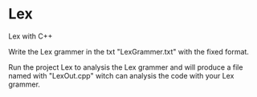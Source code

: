 # Lex
Lex with C++

Write the Lex grammer in the txt "LexGrammer.txt" with the fixed format.

Run the project Lex to analysis the Lex grammer and will produce a file named with "LexOut.cpp" witch can analysis the code with your Lex grammer. 
